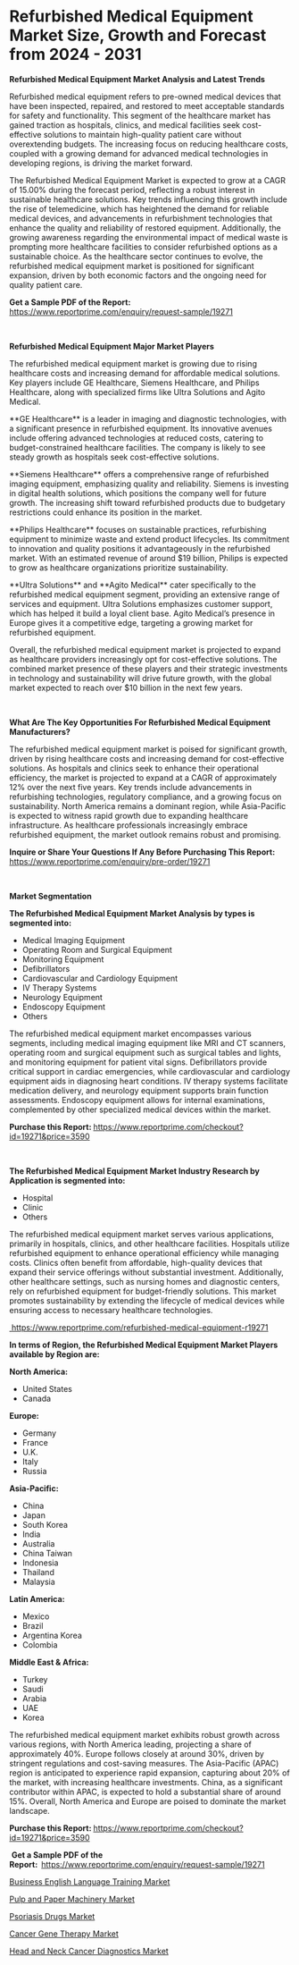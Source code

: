<p><h1>Refurbished Medical Equipment Market Size, Growth and Forecast from 2024 - 2031</h1></p><p><strong>Refurbished Medical Equipment Market Analysis and Latest Trends</strong></p>
<p><p>Refurbished medical equipment refers to pre-owned medical devices that have been inspected, repaired, and restored to meet acceptable standards for safety and functionality. This segment of the healthcare market has gained traction as hospitals, clinics, and medical facilities seek cost-effective solutions to maintain high-quality patient care without overextending budgets. The increasing focus on reducing healthcare costs, coupled with a growing demand for advanced medical technologies in developing regions, is driving the market forward.</p><p>The Refurbished Medical Equipment Market is expected to grow at a CAGR of 15.00% during the forecast period, reflecting a robust interest in sustainable healthcare solutions. Key trends influencing this growth include the rise of telemedicine, which has heightened the demand for reliable medical devices, and advancements in refurbishment technologies that enhance the quality and reliability of restored equipment. Additionally, the growing awareness regarding the environmental impact of medical waste is prompting more healthcare facilities to consider refurbished options as a sustainable choice. As the healthcare sector continues to evolve, the refurbished medical equipment market is positioned for significant expansion, driven by both economic factors and the ongoing need for quality patient care.</p></p>
<p><strong>Get a Sample PDF of the Report:&nbsp;</strong> <a href="https://www.reportprime.com/enquiry/request-sample/19271?utm_campaign=1170&utm_medium=2&utm_source=Github&utm_content=ia&utm_term=22112024&utm_id=refurbished-medical-equipment">https://www.reportprime.com/enquiry/request-sample/19271</a></p>
<p>&nbsp;</p>
<p><strong>Refurbished Medical Equipment Major Market Players</strong></p>
<p><p>The refurbished medical equipment market is growing due to rising healthcare costs and increasing demand for affordable medical solutions. Key players include GE Healthcare, Siemens Healthcare, and Philips Healthcare, along with specialized firms like Ultra Solutions and Agito Medical.</p><p>**GE Healthcare** is a leader in imaging and diagnostic technologies, with a significant presence in refurbished equipment. Its innovative avenues include offering advanced technologies at reduced costs, catering to budget-constrained healthcare facilities. The company is likely to see steady growth as hospitals seek cost-effective solutions.</p><p>**Siemens Healthcare** offers a comprehensive range of refurbished imaging equipment, emphasizing quality and reliability. Siemens is investing in digital health solutions, which positions the company well for future growth. The increasing shift toward refurbished products due to budgetary restrictions could enhance its position in the market.</p><p>**Philips Healthcare** focuses on sustainable practices, refurbishing equipment to minimize waste and extend product lifecycles. Its commitment to innovation and quality positions it advantageously in the refurbished market. With an estimated revenue of around $19 billion, Philips is expected to grow as healthcare organizations prioritize sustainability.</p><p>**Ultra Solutions** and **Agito Medical** cater specifically to the refurbished medical equipment segment, providing an extensive range of services and equipment. Ultra Solutions emphasizes customer support, which has helped it build a loyal client base. Agito Medical’s presence in Europe gives it a competitive edge, targeting a growing market for refurbished equipment.</p><p>Overall, the refurbished medical equipment market is projected to expand as healthcare providers increasingly opt for cost-effective solutions. The combined market presence of these players and their strategic investments in technology and sustainability will drive future growth, with the global market expected to reach over $10 billion in the next few years.</p></p>
<p>&nbsp;</p>
<p><strong>What Are The Key Opportunities For Refurbished Medical Equipment Manufacturers?</strong></p>
<p><p>The refurbished medical equipment market is poised for significant growth, driven by rising healthcare costs and increasing demand for cost-effective solutions. As hospitals and clinics seek to enhance their operational efficiency, the market is projected to expand at a CAGR of approximately 12% over the next five years. Key trends include advancements in refurbishing technologies, regulatory compliance, and a growing focus on sustainability. North America remains a dominant region, while Asia-Pacific is expected to witness rapid growth due to expanding healthcare infrastructure. As healthcare professionals increasingly embrace refurbished equipment, the market outlook remains robust and promising.</p></p>
<p><strong>Inquire or Share Your Questions If Any Before Purchasing This Report:</strong> <a href="https://www.reportprime.com/enquiry/pre-order/19271?utm_campaign=1170&utm_medium=2&utm_source=Github&utm_content=ia&utm_term=22112024&utm_id=refurbished-medical-equipment">https://www.reportprime.com/enquiry/pre-order/19271</a></p>
<p>&nbsp;</p>
<p><strong>Market Segmentation</strong></p>
<p><strong>The Refurbished Medical Equipment Market Analysis by types is segmented into:</strong></p>
<p><ul><li>Medical Imaging Equipment</li><li>Operating Room and Surgical Equipment</li><li>Monitoring Equipment</li><li>Defibrillators</li><li>Cardiovascular and Cardiology Equipment</li><li>IV Therapy Systems</li><li>Neurology Equipment</li><li>Endoscopy Equipment</li><li>Others</li></ul></p>
<p><p>The refurbished medical equipment market encompasses various segments, including medical imaging equipment like MRI and CT scanners, operating room and surgical equipment such as surgical tables and lights, and monitoring equipment for patient vital signs. Defibrillators provide critical support in cardiac emergencies, while cardiovascular and cardiology equipment aids in diagnosing heart conditions. IV therapy systems facilitate medication delivery, and neurology equipment supports brain function assessments. Endoscopy equipment allows for internal examinations, complemented by other specialized medical devices within the market.</p></p>
<p><strong>Purchase this Report:&nbsp;</strong><a href="https://www.reportprime.com/checkout?id=19271&price=3590&utm_campaign=1170&utm_medium=2&utm_source=Github&utm_content=ia&utm_term=22112024&utm_id=refurbished-medical-equipment">https://www.reportprime.com/checkout?id=19271&price=3590</a></p>
<p>&nbsp;</p>
<p><strong>The Refurbished Medical Equipment Market Industry Research by Application is segmented into:</strong></p>
<p><ul><li>Hospital</li><li>Clinic</li><li>Others</li></ul></p>
<p><p>The refurbished medical equipment market serves various applications, primarily in hospitals, clinics, and other healthcare facilities. Hospitals utilize refurbished equipment to enhance operational efficiency while managing costs. Clinics often benefit from affordable, high-quality devices that expand their service offerings without substantial investment. Additionally, other healthcare settings, such as nursing homes and diagnostic centers, rely on refurbished equipment for budget-friendly solutions. This market promotes sustainability by extending the lifecycle of medical devices while ensuring access to necessary healthcare technologies.</p></p>
<p><a href="https://www.reportprime.com/refurbished-medical-equipment-r19271?utm_campaign=1170&utm_medium=2&utm_source=Github&utm_content=ia&utm_term=22112024&utm_id=refurbished-medical-equipment">&nbsp;https://www.reportprime.com/refurbished-medical-equipment-r19271</a></p>
<p><strong>In terms of Region, the Refurbished Medical Equipment Market Players available by Region are:</strong></p>
<p>
    <p> <strong> North America: </strong>
        <ul>
            <li>United States</li>
            <li>Canada</li>
        </ul>
        </p> 
    <p> <strong> Europe: </strong>
        <ul>
            <li>Germany</li>
            <li>France</li>
            <li>U.K.</li>
            <li>Italy</li>
            <li>Russia</li>
        </ul>
        </p> 
    <p> <strong> Asia-Pacific: </strong>
        <ul>
            <li>China</li>
            <li>Japan</li>
            <li>South Korea</li>
            <li>India</li>
            <li>Australia</li>
            <li>China Taiwan</li>
            <li>Indonesia</li>
            <li>Thailand</li>
            <li>Malaysia</li>
        </ul>
        </p> 
    <p> <strong> Latin America: </strong>
        <ul>
            <li>Mexico</li>
            <li>Brazil</li>
            <li>Argentina Korea</li>
            <li>Colombia</li>
        </ul>
        </p> 
    <p> <strong> Middle East & Africa: </strong>
        <ul>
            <li>Turkey</li>
            <li>Saudi</li>
            <li>Arabia</li>
            <li>UAE</li>
            <li>Korea</li>
        </ul>
    </p>
    </p>
<p><p>The refurbished medical equipment market exhibits robust growth across various regions, with North America leading, projecting a share of approximately 40%. Europe follows closely at around 30%, driven by stringent regulations and cost-saving measures. The Asia-Pacific (APAC) region is anticipated to experience rapid expansion, capturing about 20% of the market, with increasing healthcare investments. China, as a significant contributor within APAC, is expected to hold a substantial share of around 15%. Overall, North America and Europe are poised to dominate the market landscape.</p></p>
<p><strong>Purchase this Report: </strong><a href="https://www.reportprime.com/checkout?id=19271&price=3590&utm_campaign=1170&utm_medium=2&utm_source=Github&utm_content=ia&utm_term=22112024&utm_id=refurbished-medical-equipment">https://www.reportprime.com/checkout?id=19271&price=3590</a></p>
<p>&nbsp;<strong>Get a Sample PDF of the Report:&nbsp;&nbsp;</strong><a href="https://www.reportprime.com/enquiry/request-sample/19271?utm_campaign=1170&utm_medium=2&utm_source=Github&utm_content=ia&utm_term=22112024&utm_id=refurbished-medical-equipment">https://www.reportprime.com/enquiry/request-sample/19271</a></p>
<p><strong></strong></p>
<p><p><a href="https://www.linkedin.com/pulse/business-english-language-training-market-overview-size-kopfe?utm_campaign=1170&utm_medium=2&utm_source=Github&utm_content=ia&utm_term=22112024&utm_id=refurbished-medical-equipment">Business English Language Training Market</a></p><p><a href="https://issuu.com/reportprime-2/docs/pulp-and-paper-machinery-market-siz_e166ee3119ed0d?utm_campaign=1170&utm_medium=2&utm_source=Github&utm_content=ia&utm_term=22112024&utm_id=refurbished-medical-equipment">Pulp and Paper Machinery Market</a></p><p><a href="https://issuu.com/reportprime-2/docs/psoriasis-drugs-market-size-2030.pp_f0a5df2bd0f9dd?utm_campaign=1170&utm_medium=2&utm_source=Github&utm_content=ia&utm_term=22112024&utm_id=refurbished-medical-equipment">Psoriasis Drugs Market</a></p><p><a href="https://www.linkedin.com/pulse/competitive-overview-cancer-gene-therapy-market-growth-tpdnc?utm_campaign=1170&utm_medium=2&utm_source=Github&utm_content=ia&utm_term=22112024&utm_id=refurbished-medical-equipment">Cancer Gene Therapy Market</a></p><p><a href="https://www.linkedin.com/pulse/head-neck-cancer-diagnostics-market-forecast-report-ksdle?utm_campaign=1170&utm_medium=2&utm_source=Github&utm_content=ia&utm_term=22112024&utm_id=refurbished-medical-equipment">Head and Neck Cancer Diagnostics Market</a></p></p>